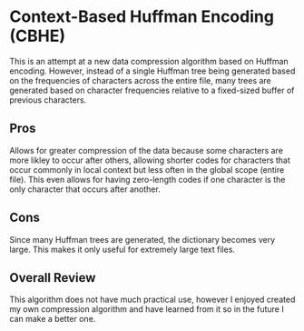 # Context-Based Huffman Encoding (CBHE)
This is an attempt at a new data compression algorithm based on Huffman encoding. However, instead of a single Huffman tree being generated based on the frequencies of characters across the entire file, many trees are generated based on character frequencies relative to a fixed-sized buffer of previous characters.

## Pros
Allows for greater compression of the data because some characters are more likley to occur after others, allowing shorter codes for characters that occur commonly in local context but less often in the global scope (entire file). This even allows for having zero-length codes if one character is the only character that occurs after another.

## Cons
Since many Huffman trees are generated, the dictionary becomes very large. This makes it only useful for extremely large text files.

## Overall Review
This algorithm does not have much practical use, however I enjoyed created my own compression algorithm and have learned from it so in the future I can make a better one.
